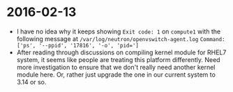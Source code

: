 # 2016-02-13
* I have no idea why it keeps showing `Exit code: 1` on `compute1` with the following message at `/var/log/neutron/openvswitch-agent.log`
  ```Command: ['ps', '--ppid', '17816', '-o', 'pid=']```
* After reading through discussions on compiling kernel module for RHEL7 system, it seems like people are treating this platform differently. Need more investigation to ensure that we don't really need another kernel module here. Or, rather just upgrade the one in our current system to 3.14 or so.
